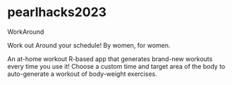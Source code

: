 # pearlhacks2023

WorkAround

Work out Around your schedule!
By women, for women.

An at-home workout R-based app that generates brand-new workouts every time you use it! Choose a custom time and target area of the body to auto-generate a workout of body-weight exercises.
